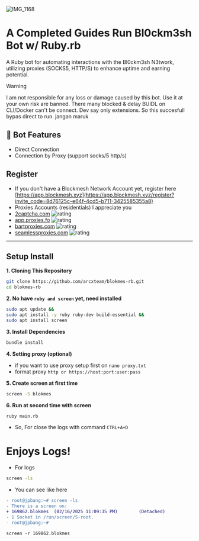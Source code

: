 ![IMG_1168](https://github.com/user-attachments/assets/01cf3f62-0213-4a0e-ad64-4b93d06c4228)

# A Completed Guides Run Bl0ckm3sh Bot w/ Ruby.rb

A Ruby bot for automating interactions with the Bl0ckm3sh N3twork, utilizing proxies (SOCKS5, HTTP/S) to enhance uptime and earning potential.

> [!WARNING]
> I am not responsible for any loss or damage caused by this bot. Use it at your own risk are banned. There many blocked & delay BUIDL on CLI/Docker can't be connect. Dev say only extensions. So this succesfull bypas direct to run. jangan maruk

## 🦾 Bot Features
- Direct Connection
- Connection by Proxy (support socks/5 http/s)

## Register

- If you don't have a Blockmesh Network Account yet, register here [https://app.blockmesh.xyz](https://app.blockmesh.xyz/register?invite_code=8d76125c-e64f-4cd5-b711-3425585355a8)
- Proxies Accounts (residentials) I appreciate you
- [2captcha.com](https://2captcha.com/?from=24919769) ![rating](https://img.shields.io/badge/rating_good-★★★★★-brightgreen)
- [app.proxies.fo](https://app.proxies.fo/ref/55adc8e5-8ae3-6bf2-03ba-c23e086fcae3) ![rating](https://img.shields.io/badge/rating_good-★★★★★-brightgreen)
- [bartproxies.com](https://bartproxies.com/login?referral=wKXo8Uar) ![rating](https://img.shields.io/badge/rating_good-★★★★★-brightgreen)
- [seamlessproxies.com](https://www.seamlessproxies.com/dashboard/shop) ![rating](https://img.shields.io/badge/rating_good-★★★★☆-brightgreen)

---

## Setup Install

**1. Cloning This Repository**
  ```bash
  git clone https://github.com/arcxteam/blokmes-rb.git
  cd blokmes-rb
  ```
**2. No have `ruby and screen` yet, need installed**
  ```bash
  sudo apt update &&
  sudo apt install -y ruby ruby-dev build-essential &&
  sudo apt install screen
  ```
**3. Install Dependencies**
  ```bash
  bundle install
  ```
**4. Setting proxy (optional)**
  - if you want to use proxy setup first on `nano proxy.txt`
  - format proxy `http or https://host:port:user:pass`
    
**5. Create screen at first time**
  ```bash
  screen -S blokmes
  ```
**6. Run at second time with screen**
  ```bash
  ruby main.rb
  ```
- So, For close the logs with command `CTRL+A+D`

# Enjoys Logs!
- For logs 
```bash
screen -ls
```
- You can see like here
```diff
- root@jpbang:~# screen -ls
- There is a screen on:
+ 169862.blokmes  (02/16/2025 11:09:35 PM)        (Detached)
- 1 Socket in /run/screen/S-root.
- root@jpbang:~#
````
```
screen -r 169862.blokmes
```

